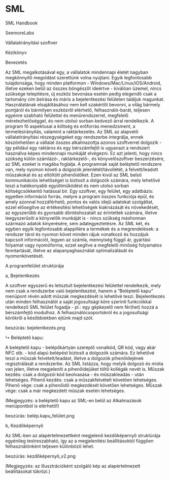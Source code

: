 # SML
SML Handbook

SeemoreLabs

Vállalatirányítási szoftver

Kézikönyv

Bevezetés

Az SML megalkotásával egy, a vállalatok mindennapi életét nagyban megkönnyítő megoldást szerettünk volna nyújtani. Egyik legfontosabb tulajdonsága, hogy minden platformon - Windows/Mac/Linux/iOS/Android, illetve ezeken belül az összes böngészőt ideértve - kiválóan üzemel, nincs szüksége telepítésre, új eszköz bevonása esetén pedig elegendő csak a tartomány cím beírása és máris a bejelentkezési felületen találjuk magunkat. Használatának elsajátításához nem kell szakértőt bevonni, a világ bármely pontjáról és bármilyen eszközről elérhető, felhasználó-barát, teljesen egyénre szabható felülettel és menürendszerrel, megfelelő méretezhetőséggel, és nem utolsó sorban kedvező árral rendelkezik. A program fő aspektusai a költség és erőforrás menedzsment, a termelésirányítás, valamint a raktárkezelés. Az SML az alapvető vállalatirányítási részegységeket egy rendszerbe integrálja, ennek köszönhetően a vállalat összes alkalmazottja azonos szoftverrel dolgozik - így például egy raktáros és egy bérszámfejtő is ugyanazt a rendszert használva képes mindennapi munkáját elvégezni. Ez azt jelenti, hogy nincs szükség külön számlázó-, raktárkezelő-, és könyvelőszoftver beszerzésére, az SML ezeket is magába foglalja. A programnak saját beléptető rendszere van, mely nyomon követi a dolgozók jelenlétét/távollétét, a felvett/leadott műszakokat és az eltöltött pihenőidőket. Ezen kívül az SML belső kommunikációs lehetőséget is biztosít a dolgozók számára, mely lehetővé teszi a hatékonyabb együttműködést és nem utolsó sorban költségcsökkentő hatással bír. Egy szoftver, egy felület, egy adatbázis: egyetlen információ forrás, melyre a program összes funkciója épül, és amely azonnal hozzáférhető, pontos és valós idejű adatokat szolgáltat, ezzel elősegítve az értékesítési lehetőségek kiaknázását és növekedését, az egyszerűbb és gyorsabb döntéshozatalt az érintettek számára, illetve leegyszerűsíti a könyvelők munkáját is - nincs szükség máshonnan származó adatok kinyerésére, sem adategyeztetésre. Az SML két, és egyben egyik legfontosabb alappillére a termékek és a megrendelések: a rendszer tárol és nyomon követ minden rájuk vonatkozó és hozzájuk kapcsolt információt, legyen az számla, mennyiség függő ár, gyártási folyamat vagy nyomóforma, ezzel segítve a megfelelő minőség folyamatos fenntartását, illetve az alapanyaghasználat optimalizálását és nyomonkövetését.

A programfelület struktúrája

a, Bejelentkezés

A szoftver egyszerű és letisztult bejelentkezési felülettel rendelkezik, mely nem csak a rendszerbe való bejelentkezést, hanem a “Beléptető kapu” menüpont révén adott műszak megkezdését is lehetővé teszi. Bejelentkezés után minden felhasználót a saját jogosultsági köre szerinti funkciókkal rendelkező SML felület fogadja - pl.: egy gépkezelő nem fér(het) hozzá a bérszámfejtő modulhoz. A felhasználócsoportokról és a jogosultsági körökről a későbbiekben ejtünk majd szót.

beszúrás: bejelentkezés.png

↳ Beléptető kapu:

A beléptető kapu - belépőkártyán szereplő vonalkód, QR kód, vagy akár NFC stb. - kód alapú belépést biztosít a dolgozók számára. Ez lehetővé teszi a műszak felvételt/leadást, illetve a dolgozók pihenőidejének regisztrálását a rendszerbe. Az SML listázza, hogy melyik dolgozó és mióta van jelen, illetve megjeleníti a pihenőidejüket töltő kollégák nevét is.
Műszak kezdés: csak a dolgozói kód beolvasása - és műszakleadás - után lehetséges. 
Pihenő kezdés: csak a műszakfelvételt követően lehetséges.
Pihenő vége: csak a pihenőidő megkezdését követően lehetséges.
Műszak vége: csak a már megkezdett műszak esetén lehetséges.

(Megjegyzés: a beléptető kapu az SML-en belül az Alkalmazások menüpontból is elérhető!)

beszúrás: belép.kapu_felület.png

b, Kezdőképernyő

Az SML-ben az alapértelmezettként megjelenő kezdőképernyő struktúrája egyénileg testreszabható, így az a megjelenítési beállításoktól függően felhasználónként teljesen különböző lehet.

beszúrás: kezdőképernyő_v2.png

(Megjegyzés: az illusztrációként szolgáló kép az alapértelmezett beállításokat tükrözi.)

